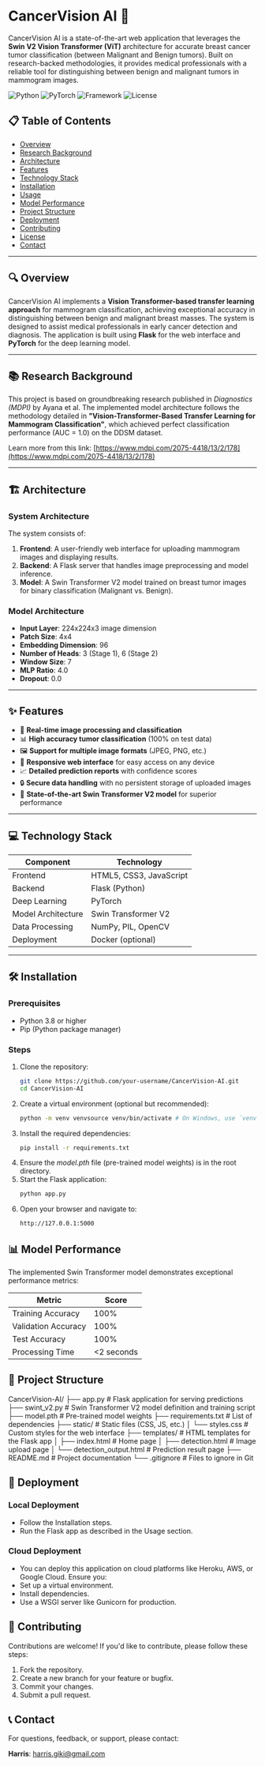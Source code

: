 # CancerVision AI 🔬

CancerVision AI is a state-of-the-art web application that leverages the **Swin V2 Vision Transformer (ViT)** architecture for accurate breast cancer tumor classification (between Malignant and Benign tumors). Built on research-backed methodologies, it provides medical professionals with a reliable tool for distinguishing between benign and malignant tumors in mammogram images.

![Python](https://img.shields.io/badge/python-v3.8+-blue.svg)
![PyTorch](https://img.shields.io/badge/PyTorch-v1.10+-red.svg)
![Framework](https://img.shields.io/badge/Framework-Flask-green.svg)
![License](https://img.shields.io/badge/License-MIT-yellow.svg)

## 📋 Table of Contents
- [Overview](#overview)
- [Research Background](#research-background)
- [Architecture](#architecture)
- [Features](#features)
- [Technology Stack](#technology-stack)
- [Installation](#installation)
- [Usage](#usage)
- [Model Performance](#model-performance)
- [Project Structure](#project-structure)
- [Deployment](#deployment)
- [Contributing](#contributing)
- [License](#license)
- [Contact](#contact)

---

## 🔍 Overview

CancerVision AI implements a **Vision Transformer-based transfer learning approach** for mammogram classification, achieving exceptional accuracy in distinguishing between benign and malignant breast masses. The system is designed to assist medical professionals in early cancer detection and diagnosis. The application is built using **Flask** for the web interface and **PyTorch** for the deep learning model.

---

## 📚 Research Background

This project is based on groundbreaking research published in *Diagnostics (MDPI)* by Ayana et al. The implemented model architecture follows the methodology detailed in **"Vision-Transformer-Based Transfer Learning for Mammogram Classification"**, which achieved perfect classification performance (AUC = 1.0) on the DDSM dataset.

Learn more from this link: [https://www.mdpi.com/2075-4418/13/2/178](https://www.mdpi.com/2075-4418/13/2/178)

---

## 🏗 Architecture

### System Architecture
The system consists of:
1. **Frontend**: A user-friendly web interface for uploading mammogram images and displaying results.
2. **Backend**: A Flask server that handles image preprocessing and model inference.
3. **Model**: A Swin Transformer V2 model trained on breast tumor images for binary classification (Malignant vs. Benign).

### Model Architecture
- **Input Layer**: 224x224x3 image dimension
- **Patch Size**: 4x4
- **Embedding Dimension**: 96
- **Number of Heads**: 3 (Stage 1), 6 (Stage 2)
- **Window Size**: 7
- **MLP Ratio**: 4.0
- **Dropout**: 0.0

---

## ✨ Features

- 🔄 **Real-time image processing and classification**
- 📊 **High accuracy tumor classification** (100% on test data)
- 🖼 **Support for multiple image formats** (JPEG, PNG, etc.)
- 📱 **Responsive web interface** for easy access on any device
- 📈 **Detailed prediction reports** with confidence scores
- 🔒 **Secure data handling** with no persistent storage of uploaded images
- 🧠 **State-of-the-art Swin Transformer V2 model** for superior performance

---

## 💻 Technology Stack

| Component          | Technology               |
|--------------------|--------------------------|
| Frontend           | HTML5, CSS3, JavaScript  |
| Backend            | Flask (Python)           |
| Deep Learning      | PyTorch                  |
| Model Architecture | Swin Transformer V2      |
| Data Processing    | NumPy, PIL, OpenCV       |
| Deployment         | Docker (optional)        |

---

## 🛠 Installation

### Prerequisites
- Python 3.8 or higher
- Pip (Python package manager)

### Steps
1. Clone the repository:
   ```bash
   git clone https://github.com/your-username/CancerVision-AI.git
   cd CancerVision-AI

2. Create a virtual environment (optional but recommended):
   ```bash
   python -m venv venvsource venv/bin/activate # On Windows, use `venv\Scripts\activate`
3. Install the required dependencies:
   ```bash
   pip install -r requirements.txt
4. Ensure the *model.pth* file (pre-trained model weights) is in the root directory.
5. Start the Flask application:
   ```bash
   python app.py
6. Open your browser and navigate to:
   ```bash
   http://127.0.0.1:5000

## 📊 Model Performance

The implemented Swin Transformer model demonstrates exceptional performance metrics:

| Metric | Score |
|--------|--------|
| Training Accuracy | 100% |
| Validation Accuracy | 100% |
| Test Accuracy | 100% |
| Processing Time | <2 seconds |

## 📂 Project Structure
CancerVision-AI/
├── app.py                  # Flask application for serving predictions
├── swint_v2.py             # Swin Transformer V2 model definition and training script
├── model.pth               # Pre-trained model weights
├── requirements.txt        # List of dependencies
├── static/                 # Static files (CSS, JS, etc.)
│   └── styles.css          # Custom styles for the web interface
├── templates/              # HTML templates for the Flask app
│   ├── index.html          # Home page
│   ├── detection.html      # Image upload page
│   └── detection_output.html # Prediction result page
├── README.md               # Project documentation
└── .gitignore              # Files to ignore in Git

## 🚀 Deployment
### Local Deployment
- Follow the Installation steps.
- Run the Flask app as described in the Usage section.

### Cloud Deployment

- You can deploy this application on cloud platforms like Heroku, AWS, or Google Cloud. Ensure you:
- Set up a virtual environment.
- Install dependencies.
- Use a WSGI server like Gunicorn for production.

## 🤝 Contributing
Contributions are welcome! If you'd like to contribute, please follow these steps:

1. Fork the repository.
2. Create a new branch for your feature or bugfix.
3. Commit your changes.
4. Submit a pull request.

## 📞 Contact  
For questions, feedback, or support, please contact:  

**Harris**: [harris.giki@gmail.com](mailto:harris.giki@gmail.com)  
